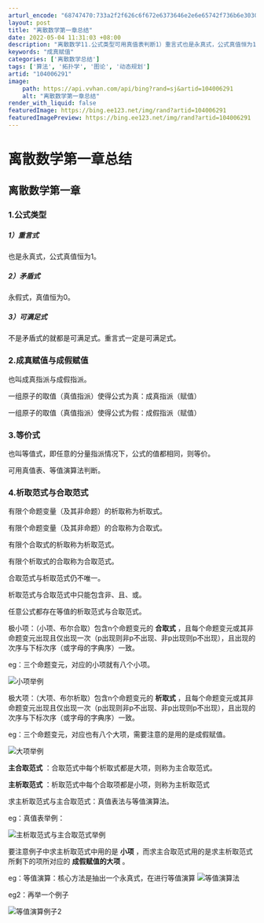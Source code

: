 ```yaml
---
arturl_encode: "68747470:733a2f2f626c6f672e6373646e2e6e65742f736b6e3030302f:61727469636c652f64657461696c732f313034303036323931"
layout: post
title: "离散数学第一章总结"
date: 2022-05-04 11:31:03 +08:00
description: "离散数学11.公式类型可用真值表判断1）重言式也是永真式，公式真值恒为1。2）矛盾式永假式，真值恒为"
keywords: "成真赋值"
categories: ['离散数学总结']
tags: ['算法', '拓扑学', '图论', '动态规划']
artid: "104006291"
image:
    path: https://api.vvhan.com/api/bing?rand=sj&artid=104006291
    alt: "离散数学第一章总结"
render_with_liquid: false
featuredImage: https://bing.ee123.net/img/rand?artid=104006291
featuredImagePreview: https://bing.ee123.net/img/rand?artid=104006291
---
```


# 离散数学第一章总结

## 离散数学第一章

### 1.公式类型

##### 1）重言式

也是永真式，公式真值恒为1。

##### 2）矛盾式

永假式，真值恒为0。

##### 3）可满足式

不是矛盾式的就都是可满足式。重言式一定是可满足式。

### 2.成真赋值与成假赋值

也叫成真指派与成假指派。
  
一组原子的取值（真值指派）使得公式为真：成真指派（赋值）
  
一组原子的取值（真值指派）使得公式为假：成假指派（赋值）

### 3.等价式

也叫等值式，即任意的分量指派情况下，公式的值都相同，则等价。
  
可用真值表、等值演算法判断。

### 4.析取范式与合取范式

有限个命题变量（及其非命题）的析取称为析取式。
  
有限个命题变量（及其非命题）的合取称为合取式。

有限个合取式的析取称为析取范式。
  
有限个析取式的合取称为合取范式。
  
合取范式与析取范式仍不唯一。

析取范式与合取范式中只能包含非、且、或。
  
任意公式都存在等值的析取范式与合取范式。

极小项：（小项、布尔合取）包含n个命题变元的
**合取式**
，且每个命题变元或其非命题变元出现且仅出现一次（p出现则非p不出现、非p出现则p不出现），且出现的次序与下标次序（或字母的字典序）一致。

eg：三个命题变元，对应的小项就有八个小项。
  
![小项举例](https://i-blog.csdnimg.cn/blog_migrate/266179d93cb5b412d5a3be5c97528094.png)

极大项：（大项、布尔析取）包含n个命题变元的
**析取式**
，且每个命题变元或其非命题变元出现且仅出现一次（p出现则非p不出现、非p出现则p不出现），且出现的次序与下标次序（或字母的字典序）一致。

eg：三个命题变元，对应也有八个大项，需要注意的是用的是成假赋值。
  
![大项举例](https://i-blog.csdnimg.cn/blog_migrate/557936064701bdef81166325a1ed808f.png)
  
**主合取范式**
：合取范式中每个析取式都是大项，则称为主合取范式。
  
**主析取范式**
：析取范式中每个合取项都是小项，则称为主析取范式

求主析取范式与主合取范式：真值表法与等值演算法。

eg：真值表举例：
  
![主析取范式与主合取范式举例](https://i-blog.csdnimg.cn/blog_migrate/cf98eccfc3e4939b8b7339436d7e0a83.png)
  
要注意例子中求主析取范式中用的是
**小项**
，而求主合取范式用的是求主析取范式所剩下的项所对应的
**成假赋值的大项**
。

eg：等值演算：核心方法是抽出一个永真式，在进行等值演算
![等值演算法](https://i-blog.csdnimg.cn/blog_migrate/55c888b694ded25c4b606f7449b0482f.png)
  
eg2：再举一个例子
  
![等值演算例子2](https://i-blog.csdnimg.cn/blog_migrate/42f8f9016d65803fb1278b62778acd9c.png)